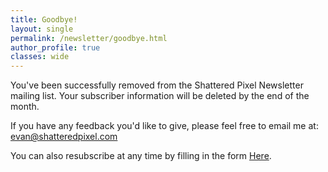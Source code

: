 ```yaml
---
title: Goodbye!
layout: single
permalink: /newsletter/goodbye.html
author_profile: true
classes: wide
---
```


You've been successfully removed from the Shattered Pixel Newsletter mailing list. Your subscriber information will be deleted by the end of the month.

If you have any feedback you'd like to give, please feel free to email me at: [evan@shatteredpixel.com](mailto:evan@shatteredpixel.com)

You can also resubscribe at any time by filling in the form [Here](./).